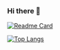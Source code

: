 ### Hi there 👋

<!--
**evan113/evan113** is a ✨ _special_ ✨ repository because its `README.md` (this file) appears on your GitHub profile.

Here are some ideas to get you started:

- 🔭 I’m currently working on ...
- 🌱 I’m currently learning ...
- 👯 I’m looking to collaborate on ...
- 🤔 I’m looking for help with ...
- 💬 Ask me about ...
- 📫 How to reach me: ...
- 😄 Pronouns: ...
- ⚡ Fun fact: ...
-->


[![Readme Card](https://github-readme-stats.vercel.app/api/pin/?username=evan113&repo=github-readme-stats)](https://github.com/evan113/github-readme-stats)


[![Top Langs](https://github-readme-stats.vercel.app/api/top-langs/?username=evan113)](https://github.com/evan113/github-readme-stats)
